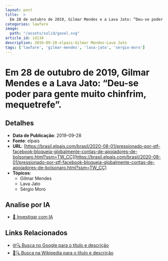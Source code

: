 ```yaml
---
layout: post
title:  > 
  Em 28 de outubro de 2019, Gilmar Mendes e a Lava Jato: “Deu-se poder para gente muito chinfrim, mequetrefe”.
categories: lawfare
image: 
  path: "/assets/solid/gavel.svg"
article_id: id134
description: 2019-09-28-elpais-Gilmar Mendes-Lava Jato
tags: ['lawfare', 'gilmar-mendes', 'lava-jato', 'sergio-moro']
---
```


# Em 28 de outubro de 2019, Gilmar Mendes e a Lava Jato: “Deu-se poder para gente muito chinfrim, mequetrefe”.

## Detalhes
- **Data de Publicação**: 2019-09-28
- **Fonte**: elpais
- **URL**: [https://brasil.elpais.com/brasil/2020-08-01/pressionado-por-stf-facebook-bloqueia-globalmente-contas-de-apoiadores-de-bolsonaro.html?ssm=TW_CC](https://brasil.elpais.com/brasil/2020-08-01/pressionado-por-stf-facebook-bloqueia-globalmente-contas-de-apoiadores-de-bolsonaro.html?ssm=TW_CC)
- **Tópicos**:
  - Gilmar Mendes
  - Lava Jato
  - Sérgio Moro

## Analise por IA
- [🤖 Investigar com IA](https://www.perplexity.ai/search?q=%22not%C3%ADcia%20artigo%20Brasil%22%20Em%2028%20de%20outubro%20de%202019%2C%20Gilmar%20Mendes%20e%20a%20Lava%20Jato%3A%20%E2%80%9CDeu-se%20poder%20para%20gente%20muito%20chinfrim%2C%20mequetrefe%E2%80%9D.%20elpais%202019-09-28)

## Links Relacionados
- [🌐🔍 Busca no Google para o título e descrição](https://www.google.com/search?q=%22not%C3%ADcia%20artigo%20Brasil%22%20Em%2028%20de%20outubro%20de%202019%2C%20Gilmar%20Mendes%20e%20a%20Lava%20Jato%3A%20%E2%80%9CDeu-se%20poder%20para%20gente%20muito%20chinfrim%2C%20mequetrefe%E2%80%9D.%20elpais%202019-09-28)
- [📖🔍 Busca na Wikipedia para o título e descrição](https://pt.wikipedia.org/w/index.php?search=%22not%C3%ADcia%20artigo%20Brasil%22%20Em%2028%20de%20outubro%20de%202019%2C%20Gilmar%20Mendes%20e%20a%20Lava%20Jato%3A%20%E2%80%9CDeu-se%20poder%20para%20gente%20muito%20chinfrim%2C%20mequetrefe%E2%80%9D.%20elpais%202019-09-28)

